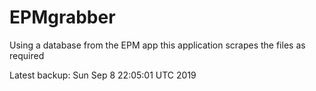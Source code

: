 # EPMgrabber
Using a database from the EPM app this application scrapes the files as required


Latest backup: Sun Sep 8 22:05:01 UTC 2019
